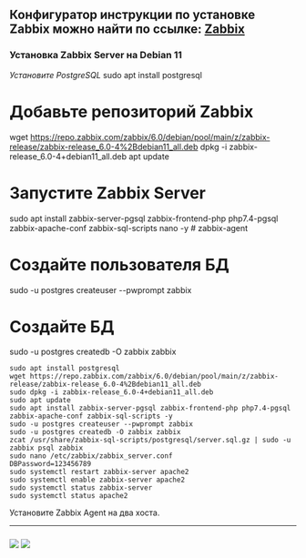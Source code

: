 ## Конфигуратор инструкции по установке Zabbix можно найти по ссылке: [Zabbix](https://www.zabbix.com/ru/download?zabbix=6.0&os_distribution=debian&os_version=11&components=server_frontend_agent&db=pgsql&ws=apache)

### Установка Zabbix Server на Debian 11

*Установите PostgreSQL*
sudo apt install postgresql
# Добавьте репозиторий Zabbix
wget https://repo.zabbix.com/zabbix/6.0/debian/pool/main/z/zabbix-release/zabbix-release_6.0-4%2Bdebian11_all.deb dpkg -i zabbix-release_6.0-4+debian11_all.deb
apt update
# Запустите Zabbix Server
sudo apt install zabbix-server-pgsql zabbix-frontend-php php7.4-pgsql zabbix-apache-conf zabbix-sql-scripts nano -y # zabbix-agent
# Создайте пользователя БД
sudo -u postgres createuser --pwprompt zabbix
# Создайте БД
sudo -u postgres createdb -O zabbix zabbix


``` 
sudo apt install postgresql 
wget https://repo.zabbix.com/zabbix/6.0/debian/pool/main/z/zabbix-release/zabbix-release_6.0-4%2Bdebian11_all.deb
sudo dpkg -i zabbix-release_6.0-4+debian11_all.deb
sudo apt update
sudo apt install zabbix-server-pgsql zabbix-frontend-php php7.4-pgsql zabbix-apache-conf zabbix-sql-scripts -y 
sudo -u postgres createuser --pwprompt zabbix
sudo -u postgres createdb -O zabbix zabbix 
zcat /usr/share/zabbix-sql-scripts/postgresql/server.sql.gz | sudo -u zabbix psql zabbix 
sudo nano /etc/zabbix/zabbix_server.conf 
DBPassword=123456789
sudo systemctl restart zabbix-server apache2 
sudo systemctl enable zabbix-server apache2 
sudo systemctl status zabbix-server 
sudo systemctl status apache2
```


Установите Zabbix Agent на два хоста.





---
### 
![ ](image/1.png)
![ ](image/2.png)
